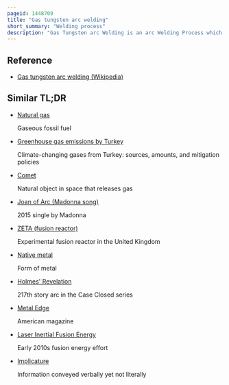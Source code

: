 ```yaml
---
pageid: 1448709
title: "Gas tungsten arc welding"
short_summary: "Welding process"
description: "Gas Tungsten arc Welding is an arc Welding Process which uses a non-consumable Tungsten Electrode to produce the Weld. The welding Area and Electrode are protected by an Inert shielding Gas from Oxidation or other atmospheric Contamination. Usually a Filler Metal is used though some Welds known as autogenous Welds or Fusion Welds do not require it. A constant-current Welding Power Supply produces electrical Energy which is radiated over the Arc through a Column of highly ionized Gas and metal Vapors known as Plasma."
---
```


## Reference

- [Gas tungsten arc welding (Wikipedia)](https://en.wikipedia.org/?curid=1448709)

## Similar TL;DR

- [Natural gas](/tldr/en/natural-gas)

  Gaseous fossil fuel

- [Greenhouse gas emissions by Turkey](/tldr/en/greenhouse-gas-emissions-by-turkey)

  Climate-changing gases from Turkey: sources, amounts, and mitigation policies

- [Comet](/tldr/en/comet)

  Natural object in space that releases gas

- [Joan of Arc (Madonna song)](/tldr/en/joan-of-arc-madonna-song)

  2015 single by Madonna

- [ZETA (fusion reactor)](/tldr/en/zeta-fusion-reactor)

  Experimental fusion reactor in the United Kingdom

- [Native metal](/tldr/en/native-metal)

  Form of metal

- [Holmes' Revelation](/tldr/en/holmes-revelation)

  217th story arc in the Case Closed series

- [Metal Edge](/tldr/en/metal-edge)

  American magazine

- [Laser Inertial Fusion Energy](/tldr/en/laser-inertial-fusion-energy)

  Early 2010s fusion energy effort

- [Implicature](/tldr/en/implicature)

  Information conveyed verbally yet not literally
